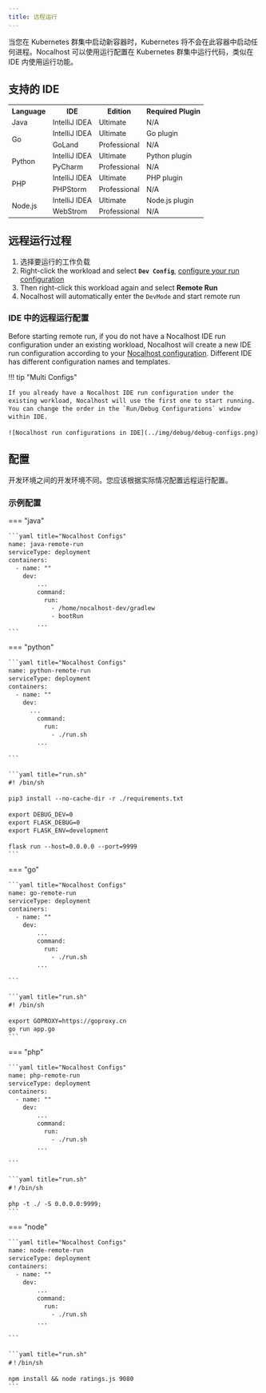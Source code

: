 ```yaml
---
title: 远程运行
---
```


当您在 Kubernetes 群集中启动新容器时，Kubernetes 将不会在此容器中启动任何进程。Nocalhost 可以使用运行配置在 Kubernetes 群集中运行代码，类似在 IDE 内使用运行功能。

## 支持的 IDE

<table>
  <tbody>
    <tr>
      <th>Language</th>
      <th>IDE</th>
      <th>Edition</th>
      <th>Required Plugin</th>
    </tr>
    <tr>
      <td>Java</td>
      <td>IntelliJ IDEA</td>
      <td>Ultimate</td>
      <td>N/A</td>
    </tr>
    <tr>
      <td rowSpan="2">Go</td>
      <td>IntelliJ IDEA</td>
      <td>Ultimate</td>
      <td>Go plugin</td>
    </tr>
    <tr>
      <td>GoLand</td>
      <td>Professional</td>
      <td>N/A</td>
    </tr>
    <tr>
      <td rowSpan="2">Python</td>
      <td>IntelliJ IDEA</td>
      <td>Ultimate</td>
      <td>Python plugin</td>
    </tr>
    <tr>
      <td>PyCharm</td>
      <td>Professional</td>
      <td>N/A</td>
    </tr>
    <tr>
      <td rowSpan="2">PHP</td>
      <td>IntelliJ IDEA</td>
      <td>Ultimate</td>
      <td>PHP plugin</td>
    </tr>
    <tr>
      <td>PHPStorm</td>
      <td>Professional</td>
      <td>N/A</td>
    </tr>
    <tr>
      <td rowSpan="2">Node.js</td>
      <td>IntelliJ IDEA</td>
      <td>Ultimate</td>
      <td>Node.js plugin</td>
    </tr>
    <tr>
      <td>WebStrom</td>
      <td>Professional</td>
      <td>N/A</td>
    </tr>
  </tbody>
</table>

## 远程运行过程

1. 选择要运行的工作负载
2. Right-click the workload and select **`Dev Config`**, [configure your run configuration](#configuration)
3. Then right-click this workload again and select **Remote Run**
4. Nocalhost will automatically enter the `DevMode` and start remote run

### IDE 中的远程运行配置

Before starting remote run, if you do not have a Nocalhost IDE run configuration under an existing workload, Nocalhost will create a new IDE run configuration according to your [Nocalhost configuration](#configuration). Different IDE has different configuration names and templates.

!!! tip "Multi Configs"

    If you already have a Nocalhost IDE run configuration under the existing workload, Nocalhost will use the first one to start running. You can change the order in the `Run/Debug Configurations` window within IDE.

    ![Nocalhost run configurations in IDE](../img/debug/debug-configs.png)

## 配置

开发环境之间的开发环境不同。您应该根据实际情况配置远程运行配置。

### 示例配置

=== "java"

    ```yaml title="Nocalhost Configs"
    name: java-remote-run
    serviceType: deployment
    containers:
      - name: ""
        dev:
            ...
            command:
              run:
                - /home/nocalhost-dev/gradlew
                - bootRun
            ...
    ```

=== "python"

    ```yaml title="Nocalhost Configs"
    name: python-remote-run
    serviceType: deployment
    containers:
      - name: ""
        dev:
          ...
            command:
              run:
                - ./run.sh
            ...

    ```

    ```yaml title="run.sh"
    #! /bin/sh

    pip3 install --no-cache-dir -r ./requirements.txt

    export DEBUG_DEV=0
    export FLASK_DEBUG=0
    export FLASK_ENV=development

    flask run --host=0.0.0.0 --port=9999
    ```

=== "go"

    ```yaml title="Nocalhost Configs"
    name: go-remote-run
    serviceType: deployment
    containers:
      - name: ""
        dev:
            ...
            command:
              run:
                - ./run.sh
            ...

    ```

    ```yaml title="run.sh"
    #! /bin/sh

    export GOPROXY=https://goproxy.cn
    go run app.go
    ```

=== "php"

    ```yaml title="Nocalhost Configs"
    name: php-remote-run
    serviceType: deployment
    containers:
      - name: ""
        dev:
            ...
            command:
              run:
                - ./run.sh
            ...

    ```

    ```yaml title="run.sh"
    #！/bin/sh

    php -t ./ -S 0.0.0.0:9999;
    ```

=== "node"

    ```yaml title="Nocalhost Configs"
    name: node-remote-run
    serviceType: deployment
    containers:
      - name: ""
        dev:
            ...
            command:
              run:
                - ./run.sh
            ...

    ```

    ```yaml title="run.sh"
    #！/bin/sh

    npm install && node ratings.js 9080
    ```
